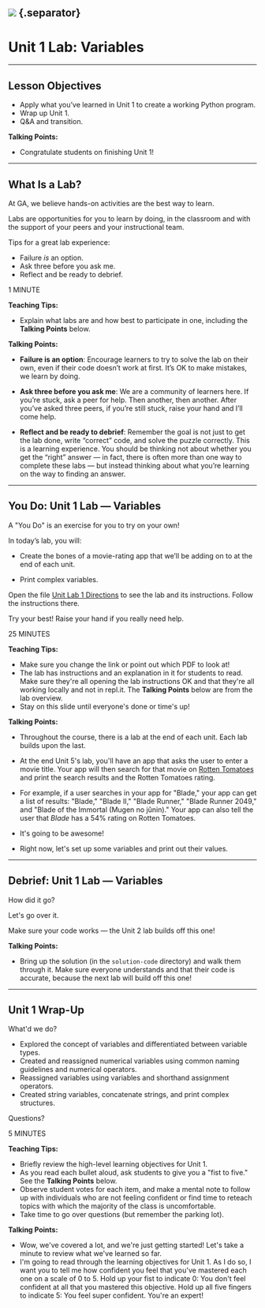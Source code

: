 <!--
title: Unit 1 Lab: Variables
type: Lab
duration: ":30"
creator: Susi Remondi
-->

## ![](https://s3.amazonaws.com/python-ga/images/GA_Cog_Medium_White_RGB.png)  {.separator}

<h1>Unit 1 Lab: Variables</h1>

<!--

## Overview
This lesson consists of a hands-on lab during which learners will independently create a working Python program. You simply need to introduce the lab, make sure they can access the lab doc, and be available in case of questions. At the end, go over the solution (in the `solution-code` folder).

As the next lab builds on this one, make sure students all end with the correct code. Send out the solution Python file if needed.

## Learning Objectives
In this lesson, students will:
- Apply what they've learned in Unit 1 to create a working Python program.

## Duration
30 minutes

## Suggested Agenda

| Time | Activity |
| --- | --- |
| 0:00 - 02:00 | Welcome |
| 02:00 - 20:00 | Work Time |
| 20:00 - 30:00 | Q&A + Close |

## Before Class: Preparation
- Before class, complete the lab yourself to ensure you’re familiar with the solution, as well as the various challenges learners might encounter.
- Change the location of the starter code and lab directions.

## In Class: Materials
- Projector
- Internet connection
- Python 3.0
- Lab directions

-->

---

## Lesson Objectives

- Apply what you’ve learned in Unit 1 to create a working Python program.
- Wrap up Unit 1.
- Q&A and transition.

<aside class="notes">

**Talking Points:**

- Congratulate students on finishing Unit 1!

</aside>

---

## What Is a Lab?


At GA, we believe hands-on activities are the best way to learn.

Labs are opportunities for you to learn by doing, in the classroom and with the support of your peers and your instructional team.

Tips for a great lab experience:

- Failure _is_ an option.
- Ask three before you ask me.
- Reflect and be ready to debrief.


<aside class="notes">

1 MINUTE

**Teaching Tips:**

- Explain what labs are and how best to participate in one, including the **Talking Points** below.

**Talking Points:**

- **Failure is an option**: Encourage learners to try to solve the lab on their own, even if their code doesn’t work at first. It’s OK to make mistakes, we learn by doing.

- **Ask three before you ask me**: We are a community of learners here. If you’re stuck, ask a peer for help. Then another, then another. After you’ve asked three peers, if you’re still stuck, raise your hand and I’ll come help.

- **Reflect and be ready to debrief**: Remember the goal is not just to get the lab done, write “correct” code, and solve the puzzle correctly. This is a learning experience. You should be thinking not about whether you get the “right” answer — in fact, there is often more than one way to complete these labs — but instead thinking about what you’re learning on the way to finding an answer.


</aside>

---

## You Do: Unit 1 Lab — Variables

A "You Do" is an exercise for you to try on your own!  

In today’s lab, you will:

- Create the bones of a movie-rating app that we’ll be adding on to at the end of each unit.

- Print complex variables.

Open the file [Unit Lab 1 Directions](unit-lab-1-directions.md.html) to see the lab and its instructions. Follow the instructions there.

Try your best! Raise your hand if you really need help.


<aside class="notes">

25 MINUTES

**Teaching Tips:**

- Make sure you change the link or point out which PDF to look at!
- The lab has instructions and an explanation in it for students to read. Make sure they're all opening the lab instructions OK and that they're all working locally and not in repl.it. The **Talking Points** below are from the lab overview.
- Stay on this slide until everyone's done or time's up!

**Talking Points:**

- Throughout the course, there is a lab at the end of each unit. Each lab builds upon the last.

- At the end Unit 5's lab, you'll have an app that asks the user to enter a movie title. Your app will then search for that movie on <a href="https://www.rottentomatoes.com/" target="\_blank">Rotten Tomatoes</a> and print the search results and the Rotten Tomatoes rating.

- For example, if a user searches in your app for "Blade," your app can get a list of results: "Blade," "Blade II," "Blade Runner," "Blade Runner 2049," and "Blade of the Immortal (Mugen no jûnin)." Your app can also tell the user that *Blade* has a 54% rating on Rotten Tomatoes.

- It's going to be awesome!

- Right now, let's set up some variables and print out their values.

</aside>

---

## Debrief: Unit 1 Lab — Variables

How did it go?

Let's go over it.

Make sure your code works — the Unit 2 lab builds off this one!

<aside class="notes">

**Talking Points:**

- Bring up the solution (in the `solution-code` directory) and walk them through it. Make sure everyone understands and that their code is accurate, because the next lab will build off this one!

</aside>

---

## Unit 1 Wrap-Up

What'd we do?

- Explored the concept of variables and differentiated between variable types.
- Created and reassigned numerical variables using common naming guidelines and numerical operators.
- Reassigned variables using variables and shorthand assignment operators.
- Created string variables, concatenate strings, and print complex structures.

Questions?

<aside class="notes">

5 MINUTES

**Teaching Tips:**
- Briefly review the high-level learning objectives for Unit 1.
- As you read each bullet aloud, ask students to give you a "fist to five." See the **Talking Points** below.
- Observe student votes for each item, and make a mental note to follow up with individuals who are not feeling confident or find time to reteach topics with which the majority of the class is uncomfortable.
- Take time to go over questions (but remember the parking lot).

**Talking Points:**
- Wow, we've covered a lot, and we're just getting started! Let's take a minute to review what we've learned so far.
- I'm going to read through the learning objectives for Unit 1. As I do so, I want you to tell me how confident you feel that you've mastered each one on a scale of 0 to 5. Hold up your fist to indicate 0: You don't feel confident at all that you mastered this objective. Hold up all five fingers to indicate 5: You feel super confident. You're an expert!
</aside>
